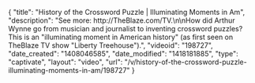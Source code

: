 {
    "title": "History of the Crossword Puzzle | Illuminating Moments in Am",
    "description": "See more: http:\/\/TheBlaze.com\/TV.\n\nHow did Arthur Wynne go from musician and journalist to inventing crossword puzzles? This is an \"illuminating moment in American history\" (as first seen on TheBlaze TV show \"Liberty Treehouse\").",
    "videoid": "198727",
    "date_created": "1408046585",
    "date_modified": "1418181885",
    "type": "captivate",
    "layout": "video",
    "url": "\/v\/history-of-the-crossword-puzzle-illuminating-moments-in-am\/198727"
}